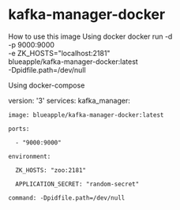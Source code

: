 # kafka-manager-docker

How to use this image
Using docker
docker run -d \
     -p 9000:9000  \
     -e ZK_HOSTS="localhost:2181" \
     blueapple/kafka-manager-docker:latest \
     -Dpidfile.path=/dev/null


Using docker-compose

version: '3'
services:
  kafka_manager:
  
    image: blueapple/kafka-manager-docker:latest
    
    ports:
    
      - "9000:9000"
      
    environment:
    
      ZK_HOSTS: "zoo:2181"
      
      APPLICATION_SECRET: "random-secret"
      
    command: -Dpidfile.path=/dev/null
